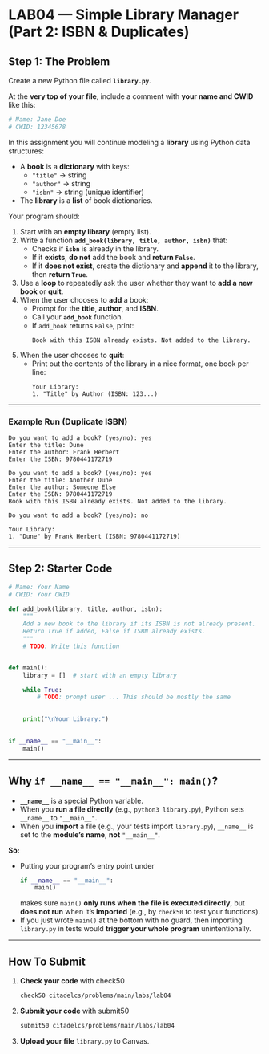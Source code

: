 # LAB04 — Simple Library Manager (Part 2: ISBN & Duplicates)

## **Step 1: The Problem**

Create a new Python file called **`library.py`**.

At the **very top of your file**, include a comment with **your name and CWID** like this:

```python
# Name: Jane Doe
# CWID: 12345678
```

In this assignment you will continue modeling a **library** using Python data structures:

- A **book** is a **dictionary** with keys:
  - `"title"` → string  
  - `"author"` → string  
  - `"isbn"` → string (unique identifier)
- The **library** is a **list** of book dictionaries.

Your program should:

1. Start with an **empty library** (empty list).
2. Write a function **`add_book(library, title, author, isbn)`** that:
   - Checks if **`isbn`** is already in the library.
   - If it **exists**, **do not** add the book and **return `False`**.
   - If it **does not exist**, create the dictionary and **append** it to the library, then **return `True`**.
3. Use a **loop** to repeatedly ask the user whether they want to **add a new book** or **quit**.
4. When the user chooses to **add** a book:
   - Prompt for the **title**, **author**, and **ISBN**.
   - Call your **`add_book`** function.
   - If `add_book` returns `False`, print:
     ```
     Book with this ISBN already exists. Not added to the library.
     ```
5. When the user chooses to **quit**:
   - Print out the contents of the library in a nice format, one book per line:
     ```
     Your Library:
     1. "Title" by Author (ISBN: 123...)
     ```

---

### **Example Run (Duplicate ISBN)**

```text
Do you want to add a book? (yes/no): yes
Enter the title: Dune
Enter the author: Frank Herbert
Enter the ISBN: 9780441172719

Do you want to add a book? (yes/no): yes
Enter the title: Another Dune
Enter the author: Someone Else
Enter the ISBN: 9780441172719
Book with this ISBN already exists. Not added to the library.

Do you want to add a book? (yes/no): no

Your Library:
1. "Dune" by Frank Herbert (ISBN: 9780441172719)
```

---

## **Step 2: Starter Code**

```python
# Name: Your Name
# CWID: Your CWID

def add_book(library, title, author, isbn):
    """
    Add a new book to the library if its ISBN is not already present.
    Return True if added, False if ISBN already exists.
    """
    # TODO: Write this function


def main():
    library = []  # start with an empty library

    while True:
        # TODO: prompt user ... This should be mostly the same
            

    print("\nYour Library:")
    

if __name__ == "__main__":
    main()
```

---

## **Why `if __name__ == "__main__": main()`?**

- **`__name__`** is a special Python variable.  
- When you **run a file directly** (e.g., `python3 library.py`), Python sets `__name__` to `"__main__"`.  
- When you **import** a file (e.g., your tests import `library.py`), `__name__` is set to the **module’s name**, **not** `"__main__"`.

**So:**
- Putting your program’s entry point under  
  ```python
  if __name__ == "__main__":
      main()
  ```  
  makes sure `main()` **only runs when the file is executed directly**, but **does not run** when it’s **imported** (e.g., by `check50` to test your functions).  
- If you just wrote `main()` at the bottom with no guard, then importing `library.py` in tests would **trigger your whole program** unintentionally.

---

## **How To Submit**
1. **Check your code** with check50  
   ```bash
   check50 citadelcs/problems/main/labs/lab04
   ```
2. **Submit your code** with submit50  
   ```bash
   submit50 citadelcs/problems/main/labs/lab04
   ```
3. **Upload your file** `library.py` to Canvas.  
